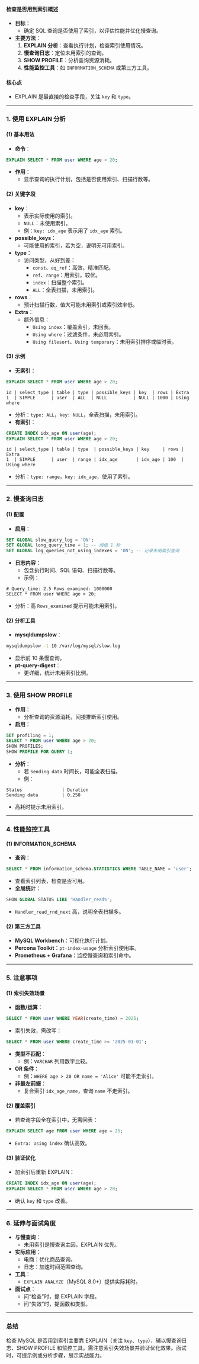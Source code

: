 
#### 检查是否用到索引概述
- **目标**：
  - 确定 SQL 查询是否使用了索引，以评估性能并优化慢查询。
- **主要方法**：
  1. **EXPLAIN 分析**：查看执行计划，检查索引使用情况。
  2. **慢查询日志**：定位未用索引的查询。
  3. **SHOW PROFILE**：分析查询资源消耗。
  4. **性能监控工具**：如 `INFORMATION_SCHEMA` 或第三方工具。

#### 核心点
- EXPLAIN 是最直接的检查手段，关注 `key` 和 `type`。

---

### 1. 使用 EXPLAIN 分析
#### (1) 基本用法
- **命令**：
```sql
EXPLAIN SELECT * FROM user WHERE age > 20;
```
- **作用**：
  - 显示查询的执行计划，包括是否使用索引、扫描行数等。

#### (2) 关键字段
- **key**：
  - 表示实际使用的索引。
  - `NULL`：未使用索引。
  - 例：`key: idx_age` 表示用了 `idx_age` 索引。
- **possible_keys**：
  - 可能使用的索引，若为空，说明无可用索引。
- **type**：
  - 访问类型，从好到差：
    - `const`、`eq_ref`：高效，精准匹配。
    - `ref`、`range`：用索引，较优。
    - `index`：扫描整个索引。
    - `ALL`：全表扫描，未用索引。
- **rows**：
  - 预计扫描行数，值大可能未用索引或索引效率低。
- **Extra**：
  - 额外信息：
    - `Using index`：覆盖索引，未回表。
    - `Using where`：过滤条件，未必用索引。
    - `Using filesort`、`Using temporary`：未用索引排序或临时表。

#### (3) 示例
- **无索引**：
```sql
EXPLAIN SELECT * FROM user WHERE age > 20;
```
```
id | select_type | table | type | possible_keys | key  | rows | Extra
1  | SIMPLE      | user  | ALL  | NULL          | NULL | 1000 | Using where
```
  - 分析：`type: ALL`，`key: NULL`，全表扫描，未用索引。
- **有索引**：
```sql
CREATE INDEX idx_age ON user(age);
EXPLAIN SELECT * FROM user WHERE age > 20;
```
```
id | select_type | table | type  | possible_keys | key     | rows | Extra
1  | SIMPLE      | user  | range | idx_age       | idx_age | 100  | Using where
```
  - 分析：`type: range`，`key: idx_age`，使用了索引。

---

### 2. 慢查询日志
#### (1) 配置
- **启用**：
```sql
SET GLOBAL slow_query_log = 'ON';
SET GLOBAL long_query_time = 1; -- 阈值 1 秒
SET GLOBAL log_queries_not_using_indexes = 'ON'; -- 记录未用索引查询
```
- **日志内容**：
  - 包含执行时间、SQL 语句、扫描行数等。
  - 示例：
```
# Query_time: 2.5 Rows_examined: 1000000
SELECT * FROM user WHERE age > 20;
```
  - 分析：高 `Rows_examined` 提示可能未用索引。

#### (2) 分析工具
- **mysqldumpslow**：
```bash
mysqldumpslow -t 10 /var/log/mysql/slow.log
```
  - 显示前 10 条慢查询。
- **pt-query-digest**：
  - 更详细，统计未用索引比例。

---

### 3. 使用 SHOW PROFILE
- **作用**：
  - 分析查询的资源消耗，间接推断索引使用。
- **启用**：
```sql
SET profiling = 1;
SELECT * FROM user WHERE age > 20;
SHOW PROFILES;
SHOW PROFILE FOR QUERY 1;
```
- **分析**：
  - 若 `Sending data` 时间长，可能全表扫描。
  - 例：
```
Status               | Duration
Sending data         | 0.250
```
  - 高耗时提示未用索引。

---

### 4. 性能监控工具
#### (1) INFORMATION_SCHEMA
- **查询**：
```sql
SELECT * FROM information_schema.STATISTICS WHERE TABLE_NAME = 'user';
```
  - 查看索引列表，检查是否可用。
- **全局统计**：
```sql
SHOW GLOBAL STATUS LIKE 'Handler_read%';
```
  - `Handler_read_rnd_next` 高，说明全表扫描多。

#### (2) 第三方工具
- **MySQL Workbench**：可视化执行计划。
- **Percona Toolkit**：`pt-index-usage` 分析索引使用率。
- **Prometheus + Grafana**：监控慢查询和索引命中。

---

### 5. 注意事项
#### (1) 索引失效场景
- **函数/运算**：
```sql
SELECT * FROM user WHERE YEAR(create_time) = 2025;
```
  - 索引失效，需改写：
```sql
SELECT * FROM user WHERE create_time >= '2025-01-01';
```
- **类型不匹配**：
  - 例：`VARCHAR` 列用数字比较。
- **OR 条件**：
  - 例：`WHERE age > 20 OR name = 'Alice'` 可能不走索引。
- **非最左前缀**：
  - 复合索引 `idx_age_name`，查询 `name` 不走索引。

#### (2) 覆盖索引
- 若查询字段全在索引中，无需回表：
```sql
EXPLAIN SELECT age FROM user WHERE age = 25;
```
  - `Extra: Using index` 确认高效。

#### (3) 验证优化
- 加索引后重新 EXPLAIN：
```sql
CREATE INDEX idx_age ON user(age);
EXPLAIN SELECT * FROM user WHERE age > 20;
```
  - 确认 `key` 和 `type` 改善。

---

### 6. 延伸与面试角度
- **与慢查询**：
  - 未用索引是慢查询主因，EXPLAIN 优先。
- **实际应用**：
  - 电商：优化商品查询。
  - 日志：加速时间范围查询。
- **工具**：
  - `EXPLAIN ANALYZE`（MySQL 8.0+）提供实际耗时。
- **面试点**：
  - 问“检查”时，提 EXPLAIN 字段。
  - 问“失效”时，提函数和类型。

---

### 总结
检查 MySQL 是否用到索引主要靠 EXPLAIN（关注 `key`、`type`），辅以慢查询日志、SHOW PROFILE 和监控工具。需注意索引失效场景并验证优化效果。面试时，可提示例或分析步骤，展示实战能力。